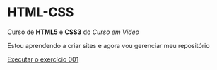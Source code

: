 # HTML-CSS
 Curso de **HTML5** e **CSS3** do *Curso em Video*


 Estou aprendendo a criar sites e agora vou gerenciar meu repositório

<a href="">Executar o exercício 001</a>